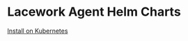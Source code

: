 # Lacework Agent Helm Charts

[Install on Kubernetes](https://docs.fortinet.com/document/lacework-forticnapp/latest/administration-guide/44596/install-on-kubernetes)
